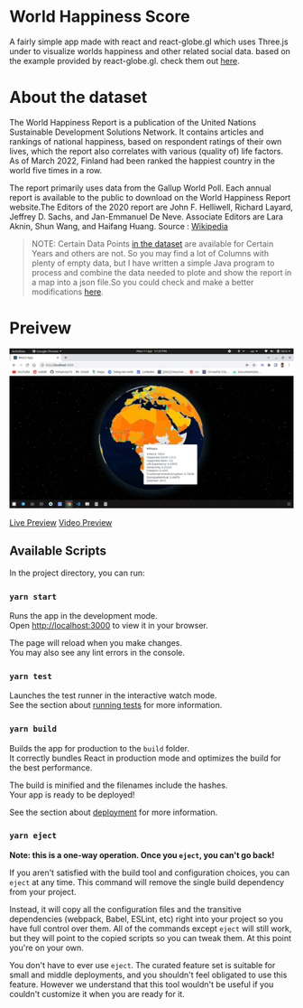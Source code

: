 # World Happiness Score
A fairly simple app made with react and react-globe.gl which uses Three.js under to visualize
worlds happiness and other related social data. based on the example provided by react-globe.gl. check them
out [here](https://github.com/vasturiano/react-globe.gl).

# About the dataset
The World Happiness Report is a publication of the United Nations Sustainable Development Solutions Network. It contains articles and rankings of national happiness, based on respondent ratings of their own lives, which the report also correlates with various (quality of) life factors. As of March 2022, Finland had been ranked the happiest country in the world five times in a row.

The report primarily uses data from the Gallup World Poll. Each annual report is available to the public to download on the World Happiness Report website.The Editors of the 2020 report are John F. Helliwell, Richard Layard, Jeffrey D. Sachs, and Jan-Emmanuel De Neve. Associate Editors are Lara Aknin, Shun Wang, and Haifang Huang. Source : [Wikipedia](https://en.wikipedia.org/wiki/World_Happiness_Report)

>NOTE: Certain Data Points [in the dataset](https://www.kaggle.com/datasets/shivkumarganesh/world-happiness-report-20152022) are available for Certain Years and others are not. So you may find a lot of Columns with plenty of empty data, but I have written a simple Java program to process and combine the data needed to plote and show the report in a map into a json file.So you could check and make a better modifications [here](https://github.com/YohannesTz/JavaDataManuplater.git).

# Preivew
![preview](/globe-preview.png)

[Live Preview](https://world-happines-score.netlify.app/) [Video Preview](https://youtu.be/4gncZzITIiY)

## Available Scripts

In the project directory, you can run:

### `yarn start`

Runs the app in the development mode.\
Open [http://localhost:3000](http://localhost:3000) to view it in your browser.

The page will reload when you make changes.\
You may also see any lint errors in the console.

### `yarn test`

Launches the test runner in the interactive watch mode.\
See the section about [running tests](https://facebook.github.io/create-react-app/docs/running-tests) for more information.

### `yarn build`

Builds the app for production to the `build` folder.\
It correctly bundles React in production mode and optimizes the build for the best performance.

The build is minified and the filenames include the hashes.\
Your app is ready to be deployed!

See the section about [deployment](https://facebook.github.io/create-react-app/docs/deployment) for more information.

### `yarn eject`

**Note: this is a one-way operation. Once you `eject`, you can't go back!**

If you aren't satisfied with the build tool and configuration choices, you can `eject` at any time. This command will remove the single build dependency from your project.

Instead, it will copy all the configuration files and the transitive dependencies (webpack, Babel, ESLint, etc) right into your project so you have full control over them. All of the commands except `eject` will still work, but they will point to the copied scripts so you can tweak them. At this point you're on your own.

You don't have to ever use `eject`. The curated feature set is suitable for small and middle deployments, and you shouldn't feel obligated to use this feature. However we understand that this tool wouldn't be useful if you couldn't customize it when you are ready for it.
